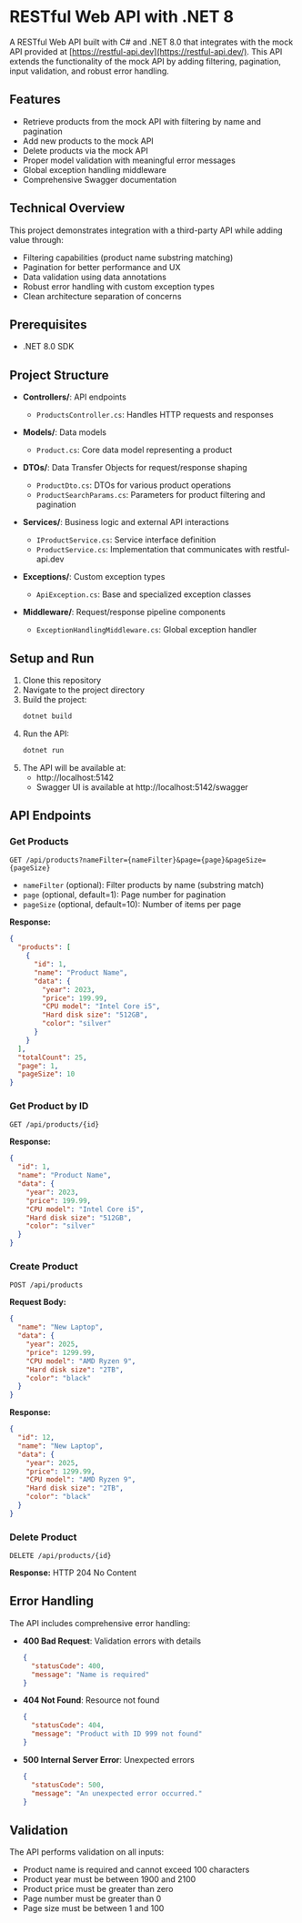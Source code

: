 # RESTful Web API with .NET 8

A RESTful Web API built with C# and .NET 8.0 that integrates with the mock API provided at [https://restful-api.dev](https://restful-api.dev/). This API extends the functionality of the mock API by adding filtering, pagination, input validation, and robust error handling.

## Features

- Retrieve products from the mock API with filtering by name and pagination
- Add new products to the mock API
- Delete products via the mock API
- Proper model validation with meaningful error messages
- Global exception handling middleware
- Comprehensive Swagger documentation

## Technical Overview

This project demonstrates integration with a third-party API while adding value through:

- Filtering capabilities (product name substring matching)
- Pagination for better performance and UX
- Data validation using data annotations
- Robust error handling with custom exception types
- Clean architecture separation of concerns

## Prerequisites

- .NET 8.0 SDK

## Project Structure

- **Controllers/**: API endpoints
  - `ProductsController.cs`: Handles HTTP requests and responses

- **Models/**: Data models
  - `Product.cs`: Core data model representing a product

- **DTOs/**: Data Transfer Objects for request/response shaping
  - `ProductDto.cs`: DTOs for various product operations
  - `ProductSearchParams.cs`: Parameters for product filtering and pagination

- **Services/**: Business logic and external API interactions
  - `IProductService.cs`: Service interface definition
  - `ProductService.cs`: Implementation that communicates with restful-api.dev

- **Exceptions/**: Custom exception types
  - `ApiException.cs`: Base and specialized exception classes

- **Middleware/**: Request/response pipeline components
  - `ExceptionHandlingMiddleware.cs`: Global exception handler

## Setup and Run

1. Clone this repository
2. Navigate to the project directory
3. Build the project:
   ```sh
   dotnet build
   ```
4. Run the API:
   ```sh
   dotnet run
   ```
5. The API will be available at:
   - http://localhost:5142
   - Swagger UI is available at http://localhost:5142/swagger

## API Endpoints

### Get Products
```
GET /api/products?nameFilter={nameFilter}&page={page}&pageSize={pageSize}
```
- `nameFilter` (optional): Filter products by name (substring match)
- `page` (optional, default=1): Page number for pagination
- `pageSize` (optional, default=10): Number of items per page

**Response:**
```json
{
  "products": [
    {
      "id": 1,
      "name": "Product Name",
      "data": {
        "year": 2023,
        "price": 199.99,
        "CPU model": "Intel Core i5",
        "Hard disk size": "512GB",
        "color": "silver"
      }
    }
  ],
  "totalCount": 25,
  "page": 1,
  "pageSize": 10
}
```

### Get Product by ID
```
GET /api/products/{id}
```

**Response:**
```json
{
  "id": 1,
  "name": "Product Name",
  "data": {
    "year": 2023,
    "price": 199.99,
    "CPU model": "Intel Core i5",
    "Hard disk size": "512GB",
    "color": "silver"
  }
}
```

### Create Product
```
POST /api/products
```

**Request Body:**
```json
{
  "name": "New Laptop",
  "data": {
    "year": 2025,
    "price": 1299.99,
    "CPU model": "AMD Ryzen 9",
    "Hard disk size": "2TB",
    "color": "black"
  }
}
```

**Response:**
```json
{
  "id": 12,
  "name": "New Laptop",
  "data": {
    "year": 2025,
    "price": 1299.99,
    "CPU model": "AMD Ryzen 9",
    "Hard disk size": "2TB",
    "color": "black"
  }
}
```

### Delete Product
```
DELETE /api/products/{id}
```

**Response:** HTTP 204 No Content

## Error Handling

The API includes comprehensive error handling:

- **400 Bad Request**: Validation errors with details
  ```json
  {
    "statusCode": 400,
    "message": "Name is required"
  }
  ```

- **404 Not Found**: Resource not found
  ```json
  {
    "statusCode": 404,
    "message": "Product with ID 999 not found"
  }
  ```

- **500 Internal Server Error**: Unexpected errors
  ```json
  {
    "statusCode": 500,
    "message": "An unexpected error occurred."
  }
  ```

## Validation

The API performs validation on all inputs:

- Product name is required and cannot exceed 100 characters
- Product year must be between 1900 and 2100
- Product price must be greater than zero
- Page number must be greater than 0
- Page size must be between 1 and 100
